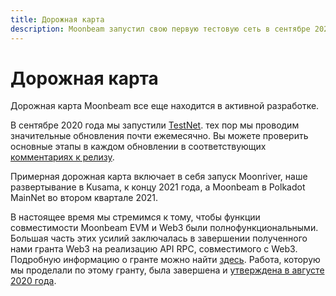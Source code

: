```yaml
---
title: Дорожная карта
description: Moonbeam запустил свою первую тестовую сеть в сентябре 2020 года, а бета-сеть на Kusama и основную сеть на Polkadot - в начале 2021 года.
---
```


# Дорожная карта

Дорожная карта Moonbeam все еще находится в активной разработке. 

В сентябре 2020 года мы запустили [TestNet](/networks/overview/).  тех пор мы проводим значительные обновления почти ежемесячно. Вы можете проверить основные этапы в каждом обновлении в соответствующих [комментариях к релизу](/networks/testnet/#release-notes).

Примерная дорожная карта включает в себя запуск Moonriver, наше развертывание в Kusama, к концу 2021 года, а Moonbeam в Polkadot MainNet во втором квартале 2021.

В настоящее время мы стремимся к тому, чтобы функции совместимости Moonbeam EVM и Web3 были полнофункциональными. Большая часть этих усилий заключалась в завершении полученного нами гранта Web3 на реализацию API RPC, совместимого с Web3. Подробную информацию о гранте можно найти [здесь](https://github.com/w3f/Open-Grants-Program/blob/master/applications/web3-compatible-api.md).  Работа, которую мы проделали по этому гранту, была завершена и  [утверждена в августе 2020 года](https://www.purestake.com/news/purestake-awarded-web3-foundation-grant-moonbeam/).
